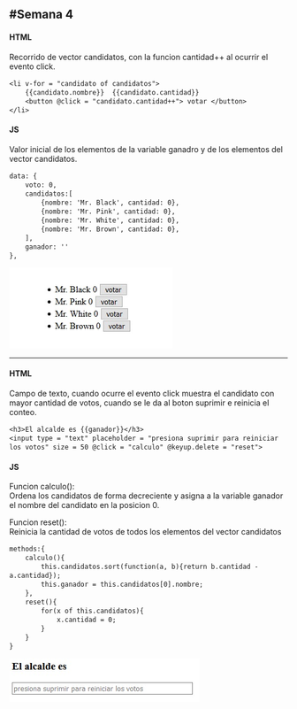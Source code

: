 #Semana 4
---   
    
#### HTML   
Recorrido de vector candidatos, con la funcion cantidad++ al ocurrir el evento click.
   
	<li v-for = "candidato of candidatos">
        {{candidato.nombre}}  {{candidato.cantidad}} 
        <button @click = "candidato.cantidad++"> votar </button>
	</li>

#### JS
Valor inicial de los elementos de la variable ganadro y de los elementos del vector candidatos.
   
	data: {
        voto: 0,
        candidatos:[
            {nombre: 'Mr. Black', cantidad: 0},
            {nombre: 'Mr. Pink', cantidad: 0},
            {nombre: 'Mr. White', cantidad: 0},
            {nombre: 'Mr. Brown', cantidad: 0},
        ],
        ganador: ''
    },

    
![error](Images/img1.jpg) 
    

***

#### HTML
    
Campo de texto, cuando ocurre el evento click muestra el candidato con mayor cantidad de votos, cuando se le da al boton suprimir e reinicia el conteo.
    
	<h3>El alcalde es {{ganador}}</h3>
    <input type = "text" placeholder = "presiona suprimir para reiniciar los votos" size = 50 @click = "calculo" @keyup.delete = "reset">

#### JS
Funcion calculo():   
Ordena los candidatos de forma decreciente y asigna a la variable ganador el nombre del candidato en la posicion 0.

Funcion reset():   
Reinicia la cantidad de votos de todos los elementos del vector candidatos
   
	methods:{
        calculo(){
            this.candidatos.sort(function(a, b){return b.cantidad - a.cantidad});
            this.ganador = this.candidatos[0].nombre;
        },
        reset(){
            for(x of this.candidatos){
                x.cantidad = 0;
            }
        }
    }

     
![error](Images/img2.jpg) 
    




